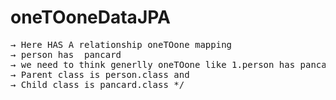 # oneTOoneDataJPA
<pre>
&#8594; Here HAS A relationship oneTOone mapping
&#8594; person has  pancard 
&#8594; we need to think generlly oneTOone like 1.person has pancard But 2.pancard does'nt has person
&#8594; Parent class is person.class and 
&#8594; Child class is pancard.class */
</pre>
